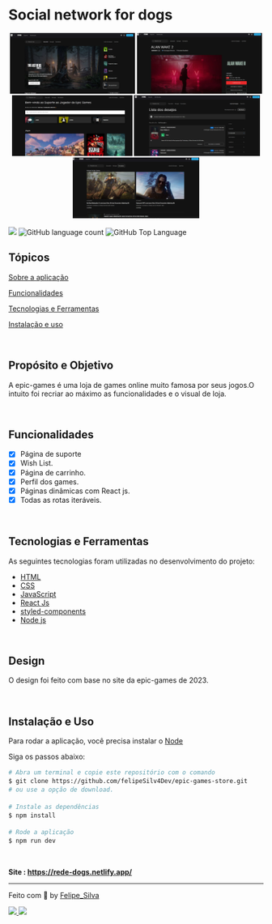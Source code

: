 # Social network for dogs

<div align="center" >
<img align="start" src="./src/Assets/hd-img/img-1.jpg" height='120' >
<img align="start" src="./src/Assets/hd-img/img-2.jpg" height='120' >
<img align="start" src="./src/Assets/hd-img/img-3.jpg"  height='120'>
<img align="start" src="./src/Assets/hd-img/img-4.jpg" height='120'  >
<img align="start" src="./src/Assets/hd-img/img-5.jpg" height='120' >
</div>

<p>
  <img src="https://img.shields.io/badge/made%20by-Felipe%20Silva-0074e4?style=flat-square">
  <img alt="GitHub language count" src="https://img.shields.io/github/languages/count/FelipeSilv4Dev/dog?color=0074e4&style=flat-square">
  <img alt="GitHub Top Language" src="https://img.shields.io/github/languages/top/FelipeSilv4Dev/dog?color=0074e4&style=flat-square">
</p>

## Tópicos

[Sobre a aplicação](#Propósito-e-Objetivo)

[Funcionalidades](#funcionalidades)

[Tecnologias e Ferramentas](#tecnologias-e-ferramentas)

[Instalação e uso](#instalação-e-uso)

<br>

## Propósito e Objetivo

A epic-games é uma loja de games online muito famosa por seus jogos.O intuito foi recriar ao máximo as funcionalidades e o visual de loja.

<br>

## Funcionalidades

- [x] Página de suporte
- [x] Wish List.
- [x] Página de carrinho.
- [x] Perfil dos games.
- [x] Páginas dinâmicas com React js.
- [x] Todas as rotas iteráveis.

<br>

## Tecnologias e Ferramentas

As seguintes tecnologias foram utilizadas no desenvolvimento do projeto:

- [HTML](https://devdocs.io/html/)
- [CSS](https://devdocs.io/css/)
- [JavaScript](https://devdocs.io/javascript/)
- [React Js](https://devdocs.io/Reactjs/)
- [styled-components](https://devdocs.io/styled-components/)
- [Node js](https://devdocs.io/node)

<br>

## Design

O design foi feito com base no site da epic-games de 2023.

<br>

## Instalação e Uso

Para rodar a aplicação, você precisa instalar o [Node](https://nodejs.org/en/)

Siga os passos abaixo:

```bash
# Abra um terminal e copie este repositório com o comando
$ git clone https://github.com/felipeSilv4Dev/epic-games-store.git
# ou use a opção de download.

# Instale as dependências
$ npm install

# Rode a aplicação
$ npm run dev
```

<br>

<strong>Site : https://rede-dogs.netlify.app/</strong>

---

Feito com :blue_heart: by [Felipe_Silva](https://github.com/felipeSilv4dev)

 <div align="start">
  <a href='http://www.linkedin.com/in/felipe-silva-1019ab271' target'_blank'><img src='https://img.shields.io/badge/LinkedIn-0077B5?style=for-the-badge&logo=linkedin&logoColor=white'</a>
  <a href="mailto:felipesantana18n@gmail.com" target='_blank'><img src="https://img.shields.io/badge/Gmail-D14836?style=for-the-badge&logo=gmail&logoColor=white"> </a>
</div>
